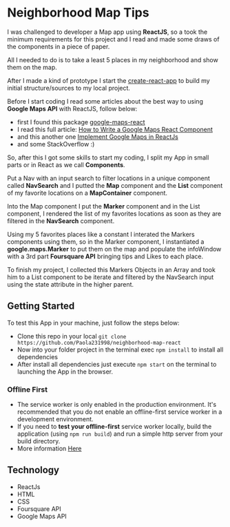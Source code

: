 # Neighborhood Map Tips
I was challenged to developer a Map app using **ReactJS**, so a took the minimum requirements for this project and I read and made some draws of the components in a piece of paper.

All I needed to do is to take a least 5 places in my neighborhood and show them on the map.

After I made a kind of prototype I start the [create-react-app](https://github.com/facebook/create-react-app) to build my initial structure/sources to my local project.

Before I start coding I read some articles about the best way to using **Google Maps API** with ReactJS, follow below:
- first I found this package [google-maps-react](https://www.npmjs.com/package/google-maps-react)
- I read this full article: [How to Write a Google Maps React Component](https://www.fullstackreact.com/articles/how-to-write-a-google-maps-react-component/)
- and this another one [Implement Google Maps in ReactJs](https://getpocket.com/a/read/1918096586)
- and some StackOverflow :)

So, after this I got some skills to start my coding, I split my App in small parts or in React as we call  **Components**. 

Put a Nav with an input search to filter locations in a unique component called **NavSearch** and I putted the **Map** component and the **List** component of my favorite locations on a **MapContainer** component.

Into the Map component I put the **Marker** component and in the List component, I rendered the list of my favorites locations as soon as they are filtered in the **NavSearch** component.

Using my 5 favorites places like a constant I interated the Markers components using them, so in the Marker component, I instantiated a **google.maps.Marker** to put them on the map and populate the infoWindow with a 3rd part **Foursquare API** bringing tips and Likes to each place.

To finish my project, I collected this Markers Objects in an Array and took him to a List component to be iterate and filtered by the NavSearch input using the state attribute in the higher parent.

## Getting Started
To test this App in your machine, just follow the steps below:
- Clone this repo in your local ```git clone https://github.com/Paola231998/neighborhood-map-react```
- Now into your folder project in the terminal exec ```npm install``` to install all dependencies
- After install all dependencies just execute ```npm start``` on the terminal to launching the App in the browser.
### Offline First
- The service worker is only enabled in the production environment. It's recommended that you do not enable an offline-first service worker in a development environment.
- If you need to **test your offline-first** service worker locally, build the application (using `npm run build`) and run a simple http server from your build directory.
- More information [Here](https://github.com/facebook/create-react-app/blob/master/packages/react-scripts/template/README.md#offline-first-considerations)


## Technology
- ReactJs
- HTML
- CSS
- Foursquare API
- Google Maps API
